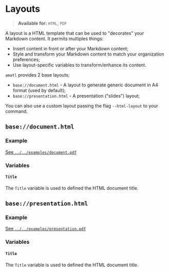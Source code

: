 # Layouts

> **Available for:** `HTML`, `PDF`

A layout is a HTML template that can be used to "decorates" your Markdown content.
It permits multiples things:

- Insert content in front or after your Markdown content;
- Style and transform your Markdown content to match your organization preferences;
- Use layout-specific variables to transform/enhance its content.

`amatl` provides 2 base layouts:

- `base://document.html` - A layout to generate generic document in A4 format (used by default);
- `base://presentation.html` - A presentation ("slides") layout;

You can also use a custom layout passing the flag `--html-layout` to your command.

## `base://document.html`

### Example

[See `../../examples/document.pdf`](../../examples/document/document.pdf)

### Variables

#### `Title`

The `Title` variable is used to defined the HTML document title.

## `base://presentation.html`

### Example

[See `../../examples/presentation.pdf`](../../examples/presentation/presentation.pdf)

### Variables

#### `Title`

The `Title` variable is used to defined the HTML document title.